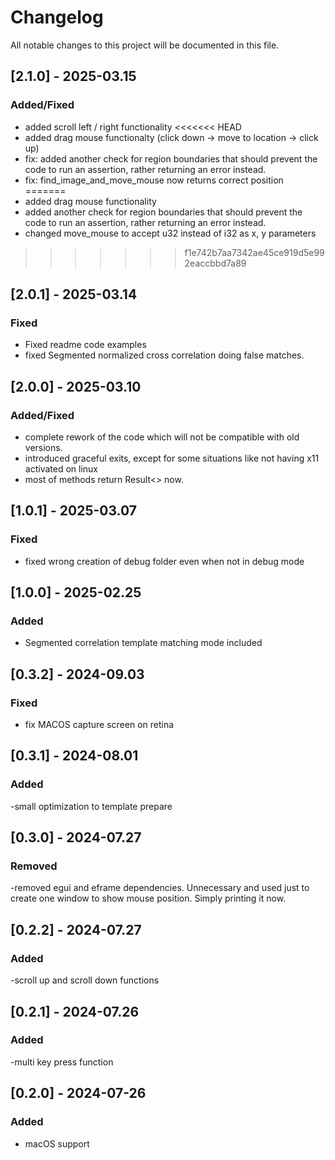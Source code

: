 # Changelog
All notable changes to this project will be documented in this file.

## [2.1.0] - 2025-03.15
### Added/Fixed
- added scroll left / right functionality
<<<<<<< HEAD
- added drag mouse functionalty (click down -> move to location -> click up)
- fix: added another check for region boundaries that should prevent the code to run an assertion, rather returning an error instead.
- fix: find_image_and_move_mouse now returns correct position
=======
- added drag mouse functionality
- added another check for region boundaries that should prevent the code to run an assertion, rather returning an error instead.
- changed move_mouse to accept u32 instead of i32 as x, y parameters
>>>>>>> f1e742b7aa7342ae45ce919d5e992eaccbbd7a89

## [2.0.1] - 2025-03.14
### Fixed
- Fixed readme code examples
- fixed Segmented normalized cross correlation doing false matches.  

## [2.0.0] - 2025-03.10
### Added/Fixed
- complete rework of the code which will not be compatible with old versions. 
- introduced graceful exits, except for some situations like not having x11 activated on linux
- most of methods return Result<> now.

## [1.0.1] - 2025-03.07
### Fixed
- fixed wrong creation of debug folder even when not in debug mode

## [1.0.0] - 2025-02.25
### Added
- Segmented correlation template matching mode included

## [0.3.2] - 2024-09.03
### Fixed
- fix MACOS capture screen on retina


## [0.3.1] - 2024-08.01
### Added
-small optimization to template prepare 

## [0.3.0] - 2024-07.27
### Removed
-removed egui and eframe dependencies. Unnecessary and used just to create one window to show mouse position. Simply printing it now.

## [0.2.2] - 2024-07.27
### Added
-scroll up and scroll down functions

## [0.2.1] - 2024-07.26
### Added
-multi key press function

## [0.2.0] - 2024-07-26
### Added
- macOS support